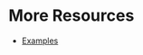 # More Resources

- [Examples](https://github.com/spring-projects/spring-data-examples/tree/main/mongodb)
